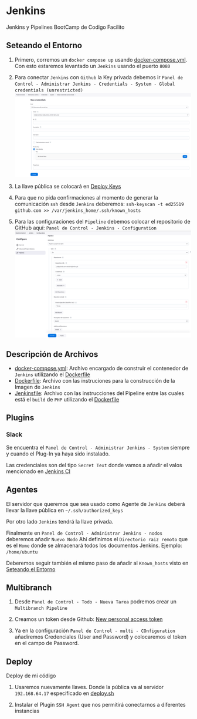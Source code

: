 # Jenkins
Jenkins y Pipelines BootCamp de Codigo Facilito

## Seteando el Entorno
1. Primero, corremos un `docker compose up` usando [docker-compose.yml](./docker/docker-compose.yml).
Con esto estaremos levantado un `Jenkins` usando el puerto `8080`

2. Para conectar `Jenkins` con `Github` la Key privada debemos ir `Panel de Control - Administrar Jenkins - Credentials - System - Global credentials (unrestricted)`
![New credentials](./images/jenkins_NewCredential.png)

3. La llave pública se colocará en [Deploy Keys](https://github.com/rodosilva/jenkins/settings/keys)

4. Para que no pida confirmaciones al momento de generar la comunicación `ssh` desde `Jenkins` deberemos:
`ssh-keyscan -t ed25519 github.com >> /var/jenkins_home/.ssh/known_hosts`

5. Para las configuraciones del `Pipeline` debemos colocar el repositorio de GitHub aquí:
`Panel de Control - Jenkins - Configuration` ![Pipeline](./images/jenkins_Pipeline.png)

## Descripción de Archivos
- [docker-compose.yml](./docker/docker-compose.yml): Archivo encargado de construir el contenedor de `Jenkins` utilizando el [Dockerfile](./docker/Dockerfile)
- [Dockerfile](./docker/Dockerfile): Archivo con las instruciones para la construcción de la Imagen de `Jenkins`
- [Jenkinsfile](./Jenkinsfile): Archivo con las instrucciones del Pipeline entre las cuales está el `build` de `PHP` utilizando el [Dockerfile](./Dockerfile)

## Plugins

### Slack
Se encuentra el `Panel de Control - Administrar Jenkins - System` siempre y cuando el Plug-In ya haya sido instalado.

Las credenciales son del tipo `Secret Text` donde vamos a añadir el valos mencionado en [Jenkins CI](https://rodo-devops.slack.com/services/B086L9SC5HQ?added)

## Agentes
El servidor que queremos que sea usado como Agente de `Jenkins` deberá llevar la llave pública en `~/.ssh/authorized_keys`

Por otro lado `Jenkins` tendrá la llave privada.

Finalmente en `Panel de Control - Administrar Jenkins - nodos` deberemos añadir `Nuevo Nodo`
Ahí definimos el `Directorio raiz remoto` que es el `Home` donde se almacenará todos los documentos Jenkins. Ejemplo: `/home/ubuntu`

Deberemos seguir también el mismo paso de añadir al `Known_hosts` visto en [Seteando el Entorno](#seteando-el-entorno)

## Multibranch
1. Desde `Panel de Control - Todo - Nueva Tarea` podremos crear un `Multibranch Pipeline`

2. Creamos un token desde Github: [New personal access token](https://github.com/settings/tokens/new)

3. Ya en la configuración `Panel de Control - multi - COnfiguration` añadiremos Credenciales (User and Password) y colocaremos el token en el campo de Password.

## Deploy
Deploy de mi código
1. Usaremos nuevamente llaves. Donde la pública va al servidor `192.168.64.17` específicado en [deploy.sh](./deploy.sh)

2. Instalar el Plugin `SSH Agent` que nos permitirá conectarnos a diferentes instancias


